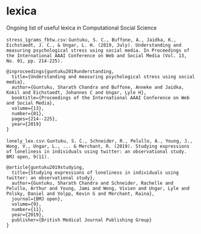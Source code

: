 # lexica
Ongoing list of useful lexica in Computational Social Science

`stress_1grams_fbtw.csv`: `Guntuku, S. C., Buffone, A., Jaidka, K., Eichstaedt, J. C., & Ungar, L. H. (2019, July). Understanding and measuring psychological stress using social media. In Proceedings of the International AAAI Conference on Web and Social Media (Vol. 13, No. 01, pp. 214-225).`

```
@inproceedings{guntuku2019understanding,
  title={Understanding and measuring psychological stress using social media},
  author={Guntuku, Sharath Chandra and Buffone, Anneke and Jaidka, Kokil and Eichstaedt, Johannes C and Ungar, Lyle H},
  booktitle={Proceedings of the International AAAI Conference on Web and Social Media},
  volume={13},
  number={01},
  pages={214--225},
  year={2019}
}
```

`lonely_lex.csv`: `Guntuku, S. C., Schneider, R., Pelullo, A., Young, J., Wong, V., Ungar, L., ... & Merchant, R. (2019). Studying expressions of loneliness in individuals using twitter: an observational study. BMJ open, 9(11).`

```
@article{guntuku2019studying,
  title={Studying expressions of loneliness in individuals using twitter: an observational study},
  author={Guntuku, Sharath Chandra and Schneider, Rachelle and Pelullo, Arthur and Young, Jami and Wong, Vivien and Ungar, Lyle and Polsky, Daniel and Volpp, Kevin G and Merchant, Raina},
  journal={BMJ open},
  volume={9},
  number={11},
  year={2019},
  publisher={British Medical Journal Publishing Group}
}
```
